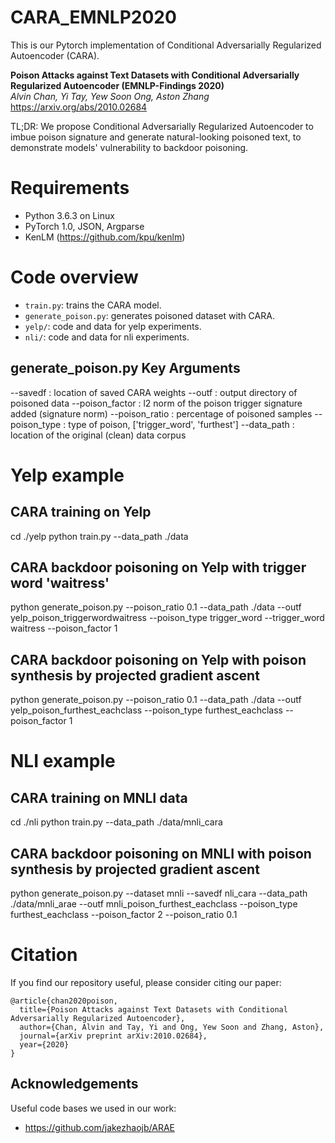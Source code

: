 # CARA_EMNLP2020
This is our Pytorch implementation of Conditional Adversarially Regularized Autoencoder (CARA). 

**Poison Attacks against Text Datasets with Conditional Adversarially Regularized Autoencoder (EMNLP-Findings 2020)**<br>
*Alvin Chan, Yi Tay, Yew Soon Ong, Aston Zhang*<br>
https://arxiv.org/abs/2010.02684

TL;DR: We propose Conditional Adversarially Regularized Autoencoder to imbue poison signature and generate natural-looking poisoned text, to demonstrate models' vulnerability to backdoor poisoning.


# Requirements
- Python 3.6.3 on Linux
- PyTorch 1.0, JSON, Argparse
- KenLM (https://github.com/kpu/kenlm)


# Code overview
- `train.py`: trains the CARA model.
- `generate_poison.py`: generates poisoned dataset with CARA.
- `yelp/`: code and data for yelp experiments.
- `nli/`: code and data for nli experiments.

## generate_poison.py Key Arguments
--savedf : location of saved CARA weights
--outf : output directory of poisoned data
--poison_factor : l2 norm of the poison trigger signature added (signature norm)
--poison_ratio : percentage of poisoned samples
--poison_type : type of poison, ['trigger_word', 'furthest']
--data_path : location of the original (clean) data corpus

# Yelp example
## CARA training on Yelp
cd ./yelp
python train.py --data_path ./data

## CARA backdoor poisoning on Yelp with trigger word 'waitress' 
python generate_poison.py --poison_ratio 0.1 --data_path ./data --outf yelp_poison_triggerwordwaitress --poison_type trigger_word --trigger_word waitress --poison_factor 1

## CARA backdoor poisoning on Yelp with poison synthesis by projected gradient ascent
python generate_poison.py --poison_ratio 0.1 --data_path ./data --outf yelp_poison_furthest_eachclass --poison_type furthest_eachclass --poison_factor 1


# NLI example
## CARA training on MNLI data
cd ./nli
python train.py --data_path ./data/mnli_cara

## CARA backdoor poisoning on MNLI with poison synthesis by projected gradient ascent
python generate_poison.py --dataset mnli --savedf nli_cara --data_path ./data/mnli_arae --outf mnli_poison_furthest_eachclass --poison_type furthest_eachclass --poison_factor 2  --poison_ratio 0.1


# Citation
If you find our repository useful, please consider citing our paper:

```
@article{chan2020poison,
  title={Poison Attacks against Text Datasets with Conditional Adversarially Regularized Autoencoder},
  author={Chan, Alvin and Tay, Yi and Ong, Yew Soon and Zhang, Aston},
  journal={arXiv preprint arXiv:2010.02684},
  year={2020}
}
```


## Acknowledgements
Useful code bases we used in our work:
- https://github.com/jakezhaojb/ARAE 

